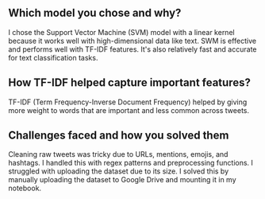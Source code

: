 ## **Which model you chose and why?**
I chose the Support Vector Machine (SVM) model with a linear kernel because it works well with high-dimensional data like text. SWM is effective and performs well with TF-IDF features. It's also relatively fast and accurate for text classification tasks.
## **How TF-IDF helped capture important features?**
TF-IDF (Term Frequency-Inverse Document Frequency) helped by giving more weight to words that are important and less common across tweets. 
## **Challenges faced and how you solved them**
Cleaning raw tweets was tricky due to URLs, mentions, emojis, and hashtags. I handled this with regex patterns and preprocessing functions.
I struggled with uploading the dataset due to its size. I solved this by manually uploading the dataset to Google Drive and mounting it in my notebook. 
